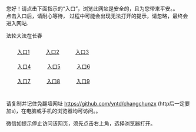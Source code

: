 您好！请点击下面指示的“入口”，浏览此网站是安全的，且为您带来平安。。 <br/>
点击入口后，请耐心等待， 过程中可能会出现无法打开的提示，请忽略，最终会进入网站. </br>

法轮大法在长春<br/>
<div style="padding:10px"><a style="margin:20px" target="_blank" href="https://d23rf1uy1cm8ci.cloudfront.net/2Qpsp?yqbsdffp" id="ccLink1" rel="nofollow">入口1</a> <a target="_blank" style="margin:20px" href="https://d2qg8pihnsy5wk.cloudfront.net/2Qpsp?goqck" id="ccLink2" rel="nofollow">入口2</a> <a style="margin:20px" target="_blank" href="https://d6y1qqlp4k4ac.cloudfront.net/2Qpsp?wajncf" id="ccLink3" rel="nofollow">入口3</a></div>

<div style="padding:10px" ><a style="margin:20px" target="_blank" href="https://d23rf1uy1cm8ci.cloudfront.net/2Qpsp?yqbsdffp" id="ccLink4" rel="nofollow">入口4</a> <a style="margin:20px" href="https://d2qg8pihnsy5wk.cloudfront.net/2Qpsp?goqck" target="_blank" id="ccLink5" rel="nofollow">入口5</a> <a style="margin:20px" href="https://d6y1qqlp4k4ac.cloudfront.net/2Qpsp?wajncf" target="_blank" id="ccLink6" rel="nofollow">入口6</a></div>

<div style="padding:10px"><a style="margin:20px" target="_blank" href="https://d23rf1uy1cm8ci.cloudfront.net/2Qpsp?yqbsdffp" id="ccLink7" rel="nofollow">入口7</a> <a style="margin:20px" href="https://d2qg8pihnsy5wk.cloudfront.net/2Qpsp?goqck" target="_blank" id="ccLink8" rel="nofollow">入口8</a> <a style="margin:20px" target="_blank" href="https://d6y1qqlp4k4ac.cloudfront.net/2Qpsp?wajncf" id="ccLink9" rel="nofollow">入口9</a></div>

<br/>



请复制并记住免翻墙网址 https://github.com/yntd/changchunzx (http后一定要加s)，在电脑或手机的浏览器均可访问。。<br/>

微信如提示停止访问该网页，须先点击右上角，选择浏览器打开。
